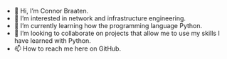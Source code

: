 - 👋 Hi, I’m Connor Braaten.
- 👀 I’m interested in network and infrastructure engineering.
- 🌱 I’m currently learning how the programming language Python.
- 💞️ I’m looking to collaborate on projects that allow me to use my skills I have learned with Python.
- 📫 How to reach me here on GitHub.

<!---
cbraaten1/cbraaten1 is a ✨ special ✨ repository because its `README.md` (this file) appears on your GitHub profile.
You can click the Preview link to take a look at your changes.
--->
